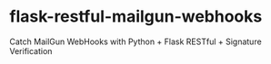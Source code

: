# flask-restful-mailgun-webhooks
Catch MailGun WebHooks with Python + Flask RESTful + Signature Verification
